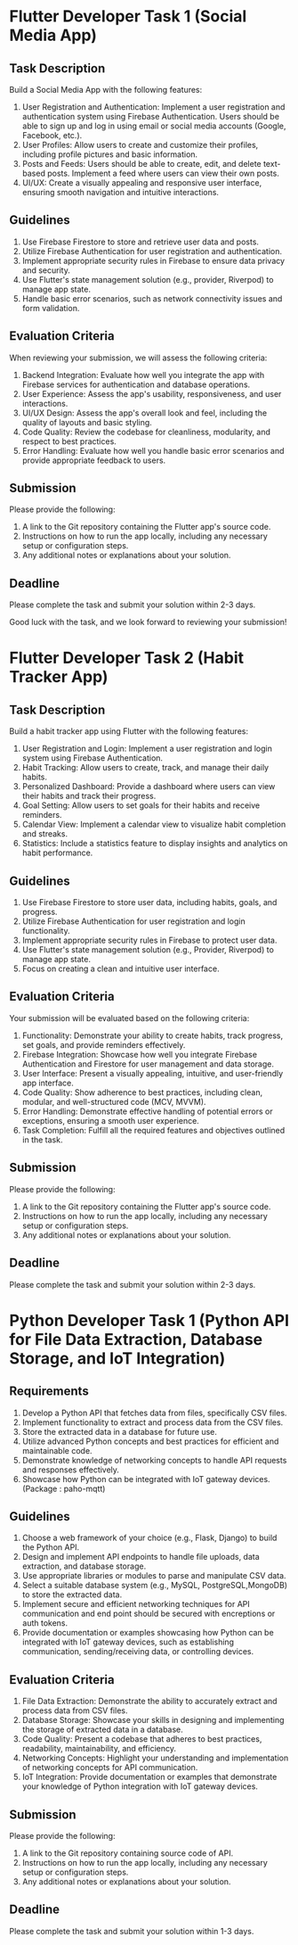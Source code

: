 # Flutter Developer Task 1 (Social Media App)

## Task Description

Build a Social Media App with the following features:

1. User Registration and Authentication: Implement a user registration and authentication system using Firebase Authentication. Users should be able to sign up and log in using email or social media accounts (Google, Facebook, etc.).
2. User Profiles: Allow users to create and customize their profiles, including profile pictures and basic information.
3. Posts and Feeds: Users should be able to create, edit, and delete text-based posts. Implement a feed where users can view their own posts.
4. UI/UX: Create a visually appealing and responsive user interface, ensuring smooth navigation and intuitive interactions.

## Guidelines

1. Use Firebase Firestore to store and retrieve user data and posts.
2. Utilize Firebase Authentication for user registration and authentication.
3. Implement appropriate security rules in Firebase to ensure data privacy and security.
4. Use Flutter's state management solution (e.g., provider, Riverpod) to manage app state.
5. Handle basic error scenarios, such as network connectivity issues and form validation.

## Evaluation Criteria

When reviewing your submission, we will assess the following criteria:

1. Backend Integration: Evaluate how well you integrate the app with Firebase services for authentication and database operations.
2. User Experience: Assess the app's usability, responsiveness, and user interactions.
3. UI/UX Design: Assess the app's overall look and feel, including the quality of layouts and basic styling.
4. Code Quality: Review the codebase for cleanliness, modularity, and respect to best practices.
5. Error Handling: Evaluate how well you handle basic error scenarios and provide appropriate feedback to users.

## Submission

Please provide the following:

1. A link to the Git repository containing the Flutter app's source code.
2. Instructions on how to run the app locally, including any necessary setup or configuration steps.
3. Any additional notes or explanations about your solution.

## Deadline

Please complete the task and submit your solution within 2-3 days.

Good luck with the task, and we look forward to reviewing your submission!

# Flutter Developer Task 2 (Habit Tracker App)

## Task Description

Build a habit tracker app using Flutter with the following features:

1. User Registration and Login: Implement a user registration and login system using Firebase Authentication.
2. Habit Tracking: Allow users to create, track, and manage their daily habits.
3. Personalized Dashboard: Provide a dashboard where users can view their habits and track their progress.
4. Goal Setting: Allow users to set goals for their habits and receive reminders.
5. Calendar View: Implement a calendar view to visualize habit completion and streaks.
6. Statistics: Include a statistics feature to display insights and analytics on habit performance.

## Guidelines

1. Use Firebase Firestore to store user data, including habits, goals, and progress.
2. Utilize Firebase Authentication for user registration and login functionality.
3. Implement appropriate security rules in Firebase to protect user data.
4. Use Flutter's state management solution (e.g., Provider, Riverpod) to manage app state.
5. Focus on creating a clean and intuitive user interface.

## Evaluation Criteria

Your submission will be evaluated based on the following criteria:

1. Functionality: Demonstrate your ability to create habits, track progress, set goals, and provide reminders effectively.
2. Firebase Integration: Showcase how well you integrate Firebase Authentication and Firestore for user management and data storage.
3. User Interface: Present a visually appealing, intuitive, and user-friendly app interface.
4. Code Quality: Show adherence to best practices, including clean, modular, and well-structured code (MCV, MVVM).
5. Error Handling: Demonstrate effective handling of potential errors or exceptions, ensuring a smooth user experience.
6. Task Completion: Fulfill all the required features and objectives outlined in the task.


## Submission

Please provide the following:

1. A link to the Git repository containing the Flutter app's source code.
2. Instructions on how to run the app locally, including any necessary setup or configuration steps.
3. Any additional notes or explanations about your solution.

## Deadline

Please complete the task and submit your solution within 2-3 days.

# Python Developer Task 1 (Python API for File Data Extraction, Database Storage, and IoT Integration)

## Requirements
1. Develop a Python API that fetches data from files, specifically CSV files.
2. Implement functionality to extract and process data from the CSV files.
3. Store the extracted data in a database for future use.
4. Utilize advanced Python concepts and best practices for efficient and maintainable code.
5. Demonstrate knowledge of networking concepts to handle API requests and responses effectively.
6. Showcase how Python can be integrated with IoT gateway devices.  (Package : paho-mqtt)

## Guidelines
1. Choose a web framework of your choice (e.g., Flask, Django) to build the Python API.
2. Design and implement API endpoints to handle file uploads, data extraction, and database storage.
3. Use appropriate libraries or modules to parse and manipulate CSV data.
4. Select a suitable database system (e.g., MySQL, PostgreSQL,MongoDB) to store the extracted data.
5. Implement secure and efficient networking techniques for API communication and end point should be secured with encreptions or auth tokens.
6. Provide documentation or examples showcasing how Python can be integrated with IoT gateway devices, such as establishing communication, sending/receiving data, or controlling devices.

## Evaluation Criteria
1. File Data Extraction: Demonstrate the ability to accurately extract and process data from CSV files.
2. Database Storage: Showcase your skills in designing and implementing the storage of extracted data in a database.
3. Code Quality: Present a codebase that adheres to best practices, readability, maintainability, and efficiency.
4. Networking Concepts: Highlight your understanding and implementation of networking concepts for API communication.
5. IoT Integration: Provide documentation or examples that demonstrate your knowledge of Python integration with IoT gateway devices.

## Submission

Please provide the following:

1. A link to the Git repository containing source code of API.
2. Instructions on how to run the app locally, including any necessary setup or configuration steps.
3. Any additional notes or explanations about your solution.

## Deadline

Please complete the task and submit your solution within 1-3 days.
